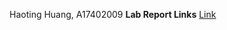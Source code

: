Haoting Huang, A17402009
**Lab Report Links**
[Link](sssssrrt01.github.io/cse15l-lab-reports/lab-report-1)
